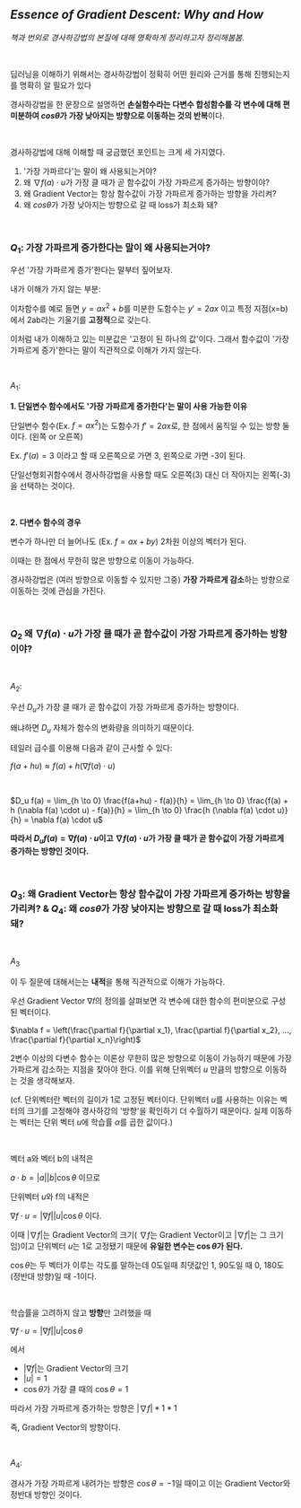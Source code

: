 ## *Essence of Gradient Descent: Why and How*

*책과 번외로 경사하강법의 본질에 대해 명확하게 정리하고자 정리해봄봄.*

<br>

딥러닝을 이해하기 위해서는 경사하강법이 정확히 어떤 원리와 근거를 통해 진행되는지를 명확히 알 필요가 있다


경사하강법을 한 문장으로 설명하면 **손실함수라는 다변수 합성함수를 각 변수에 대해 편미분하여 $cos \theta$가 가장 낮아지는 방향으로 이동하는 것의 반복**이다.


<br>

경사하강법에 대해 이해할 때 궁금했던 포인트는 크게 세 가지였다.

1. '가장 가파르다'는 말이 왜 사용되는거야?
2. 왜 $\nabla f(a) \cdot u$가 가장 클 때가 곧 함수값이 가장 가파르게 증가하는 방향이야?
3. 왜 Gradient Vector는 항상 함수값이 가장 가파르게 증가하는 방향을 가리켜?
4. 왜 $cos \theta$가 가장 낮아지는 방향으로 갈 때 loss가 최소화 돼?


<br>

### $Q_1$: 가장 가파르게 증가한다는 말이 왜 사용되는거야?

우선 '가장 가파르게 증가'한다는 말부터 짚어보자.

내가 이해가 가지 않는 부분: 


이차함수를 예로 들면 $y = ax^2 +b$를 미분한 도함수는 $y' = 2ax$ 이고 특정 지점(x=b)에서 2ab라는 기울기를 **고정적**으로 갖는다. 

이처럼 내가 이해하고 있는 미분값은 '고정이 된 하나의 값'이다. 그래서 함수값이 '가장 가파르게 증가'한다는 말이 직관적으로 이해가 가지 않는다.

<br>

$A_1:$

**1. 단일변수 함수에서도 '가장 가파르게 증가한다'는 말이 사용 가능한 이유**


단일변수 함수(Ex. $f=ax^2$)는 도함수가 $f' = 2ax$로, 한 점에서 움직일 수 있는 방향 둘이다. (왼쪽 or 오른쪽) 

Ex. $f'(a) = 3$ 이라고 할 때 오른쪽으로 가면 3, 왼쪽으로 가면 -3이 된다.

단일선형회귀함수에서 경사하강법을 사용할 때도 오른쪽(3) 대신 더 작아지는 왼쪽(-3)을 선택하는 것이다.

<br>


**2. 다변수 함수의 경우**

변수가 하나만 더 늘어나도 (Ex. $f= ax + by$) 2차원 이상의 벡터가 된다. 

이때는 한 점에서 무한히 많은 방향으로 이동이 가능하다.


경사하강법은 (여러 방향으로 이동할 수 있지만 그중) **가장 가파르게 감소**하는 방향으로 이동하는 것에 관심을 가진다.

<br>

### $Q_2$ 왜 $\nabla f(a) \cdot u$가 가장 클 때가 곧 함수값이 가장 가파르게 증가하는 방향이야?

<br>

$A_2$:

우선 $D_u$가 가장 클 때가 곧 함수값이 가장 가파르게 증가하는 방향이다.

왜냐하면 $D_u$ 자체가 함수의 변화량을 의미하기 때문이다.


테일러 급수를 이용해 다음과 같이 근사할 수 있다:

$f(a+hu) \approx f(a) + h (\nabla f(a) \cdot u)$

<br>

$D_u f(a) = \lim_{h \to 0} \frac{f(a+hu) - f(a)}{h} = \lim_{h \to 0} \frac{f(a) + h (\nabla f(a) \cdot u) - f(a)}{h} = \lim_{h \to 0} \frac{h (\nabla f(a) \cdot u)}{h} = \nabla f(a) \cdot u$


**따라서 $D_u f(a) = \nabla f(a) \cdot u$이고 $\nabla f(a) \cdot u$가 가장 클 때가 곧 함수값이 가장 가파르게 증가하는 방향인 것이다.**

<br>


### $Q_3$: 왜 Gradient Vector는 항상 함수값이 가장 가파르게 증가하는 방향을 가리켜? & $Q_4$: 왜 $cos \theta$가 가장 낮아지는 방향으로 갈 때 loss가 최소화 돼?

<br>

$A_3$

이 두 질문에 대해서는는 **내적**을 통해 직관적으로 이해가 가능하다.

우선 Gradient Vector ∇𝑓의 정의를 살펴보면 각 변수에 대한 함수의 편미분으로 구성된 벡터이다.

$\nabla f = \left(\frac{\partial f}{\partial x_1}, \frac{\partial f}{\partial x_2}, ..., \frac{\partial f}{\partial x_n}\right)$


2변수 이상의 다변수 함수는 이론상 무한히 많은 방향으로 이동이 가능하기 때문에 가장 가파르게 감소하는 지점을 찾아야 한다. 이를 위해 단위벡터 $u$ 만큼의 방향으로 이동하는 것을 생각해보자.

(cf. 단위벡터란 벡터의 길이가 $1$로 고정된 벡터이다. 단위벡터 $u$를 사용하는 이유는 벡터의 크기를 고정해야 경사하강의 '방향'을 확인하기 더 수월하기 때문이다. 실제 이동하는 벡터는 단위 벡터 $u$에 학습률 $\alpha$를 곱한 값이다.)

<br>

벡터 a와 벡터 b의 내적은

$a \cdot b = |a||b| \cos \theta$ 이므로 

단위벡터 $u$와 f의 내적은

$\nabla f \cdot u = |\nabla f||u| \cos \theta$
이다.

이때 $|\nabla f|$는 Gradient Vector의 크기( $∇f$는 Gradient Vector이고 $|\nabla f|$는 그 크기임)이고 단위벡터 $u$는 1로 고정됐기 때문에 **유일한 변수는 $\cos \theta$가 된다.**



$\cos \theta$는 두 벡터가 이루는 각도를 말하는데 0도일때 최댓값인 1, 90도일 때 0, 180도(정반대 방향)일 때 -1이다.

<br>

학습률을 고려하지 않고 **방향**만 고려했을 때

$\nabla f \cdot u = |\nabla f||u| \cos \theta$

에서 
- $|\nabla f|$는 Gradient Vector의 크기
- $|u| = 1$
- $\cos \theta$가 가장 클 때의 $\cos \theta = 1$


따라서 가장 가파르게 증가하는 방향은 $|\nabla f| * 1 * 1$


즉, Gradient Vector의 방향이다.

<br>


$A_4$:

경사가 가장 가파르게 내려가는 방향은 $\cos \theta = -1$일 때이고 이는 Gradient Vector와 정반대 방향인 것이다.